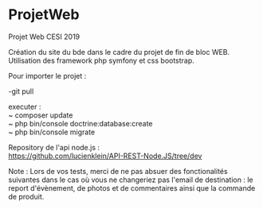 # ProjetWeb
Projet Web CESI 2019

Création du site du bde dans le cadre du projet de fin de bloc WEB.
Utilisation des framework php symfony et css bootstrap.

Pour importer le projet :

-git pull

executer : <br>
~ composer update <br>
~ php bin/console doctrine:database:create <br>
~ php bin/console migrate <br>

Repository de l'api node.js :<br>
https://github.com/lucienklein/API-REST-Node.JS/tree/dev

Note : 
Lors de vos tests, merci de ne pas absuer des fonctionalités suivantes dans le cas où vous ne changeriez pas l'email de destination : le report d'évènement, de photos et de commentaires ainsi que la commande de produit. 
